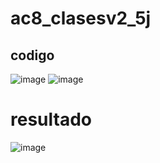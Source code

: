 # ac8_clasesv2_5j
## codigo

![image](https://github.com/user-attachments/assets/b8b2235b-b40d-41e3-85c6-306f49e7a4fe)
![image](https://github.com/user-attachments/assets/790eb224-db9f-4370-b9ee-7648fe2b5598)



# resultado

![image](https://github.com/user-attachments/assets/12c162ff-f27f-4da7-b3be-684676a8bbc1)

